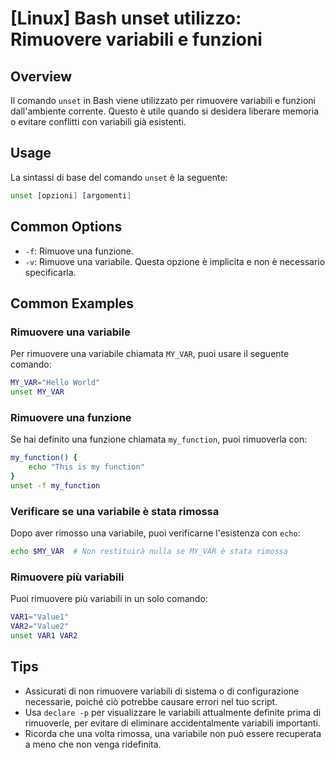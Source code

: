 # [Linux] Bash unset utilizzo: Rimuovere variabili e funzioni

## Overview
Il comando `unset` in Bash viene utilizzato per rimuovere variabili e funzioni dall'ambiente corrente. Questo è utile quando si desidera liberare memoria o evitare conflitti con variabili già esistenti.

## Usage
La sintassi di base del comando `unset` è la seguente:

```bash
unset [opzioni] [argomenti]
```

## Common Options
- `-f`: Rimuove una funzione.
- `-v`: Rimuove una variabile. Questa opzione è implicita e non è necessario specificarla.

## Common Examples

### Rimuovere una variabile
Per rimuovere una variabile chiamata `MY_VAR`, puoi usare il seguente comando:

```bash
MY_VAR="Hello World"
unset MY_VAR
```

### Rimuovere una funzione
Se hai definito una funzione chiamata `my_function`, puoi rimuoverla con:

```bash
my_function() {
    echo "This is my function"
}
unset -f my_function
```

### Verificare se una variabile è stata rimossa
Dopo aver rimosso una variabile, puoi verificarne l'esistenza con `echo`:

```bash
echo $MY_VAR  # Non restituirà nulla se MY_VAR è stata rimossa
```

### Rimuovere più variabili
Puoi rimuovere più variabili in un solo comando:

```bash
VAR1="Value1"
VAR2="Value2"
unset VAR1 VAR2
```

## Tips
- Assicurati di non rimuovere variabili di sistema o di configurazione necessarie, poiché ciò potrebbe causare errori nel tuo script.
- Usa `declare -p` per visualizzare le variabili attualmente definite prima di rimuoverle, per evitare di eliminare accidentalmente variabili importanti.
- Ricorda che una volta rimossa, una variabile non può essere recuperata a meno che non venga ridefinita.